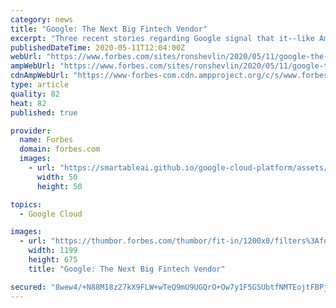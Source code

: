 ```yaml
---
category: news
title: "Google: The Next Big Fintech Vendor"
excerpt: "Three recent stories regarding Google signal that it--like Amazon--is on its way to becoming a technology vendor for banks."
publishedDateTime: 2020-05-11T12:04:00Z
webUrl: "https://www.forbes.com/sites/ronshevlin/2020/05/11/google-the-next-big-fintech-vendor/"
ampWebUrl: "https://www.forbes.com/sites/ronshevlin/2020/05/11/google-the-next-big-fintech-vendor/amp/"
cdnAmpWebUrl: "https://www-forbes-com.cdn.ampproject.org/c/s/www.forbes.com/sites/ronshevlin/2020/05/11/google-the-next-big-fintech-vendor/amp/"
type: article
quality: 82
heat: 82
published: true

provider:
  name: Forbes
  domain: forbes.com
  images:
    - url: "https://smartableai.github.io/google-cloud-platform/assets/images/organizations/forbes.com-50x50.jpg"
      width: 50
      height: 50

topics:
  - Google Cloud

images:
  - url: "https://thumbor.forbes.com/thumbor/fit-in/1200x0/filters%3Aformat%28jpg%29/https%3A%2F%2Fspecials-images.forbesimg.com%2Fimageserve%2F5eb413ca76d463000676c602%2F0x0.jpg%3FcropX1%3D0%26cropX2%3D4000%26cropY1%3D203%26cropY2%3D2453"
    width: 1199
    height: 675
    title: "Google: The Next Big Fintech Vendor"

secured: "8wew4/+N88M18z27kX9FLW+wTeQ9mU9UGQrO+Ow7y1F5GSUbtfNMTEojtFBPjss/NZ25w0AHExNWX7PNZWcujnj29/UWhdZiTEjEk2rtDonjde8goOXosmUHo/BJ/LmjdFijrZ2jW9i6UmV4HKWvbBGW1db75n+zZQV/F/fivurb4ZyrXrQYMU313ksjQX+VLktRT0QcRHjbGvQDFHfUfnlBr+TIr9Nx1zIBo/v+B7c5JzjNMYrL77DnRgueGpZgRwzy+3lm1SrQk0Vsa3SLjffxhYveduJuNlg4OtJ8hkRcVux47BXKMlXH/1RCnqFF;EeBh0FlcE1Z8pHhqmZ+gPQ=="
---
```


